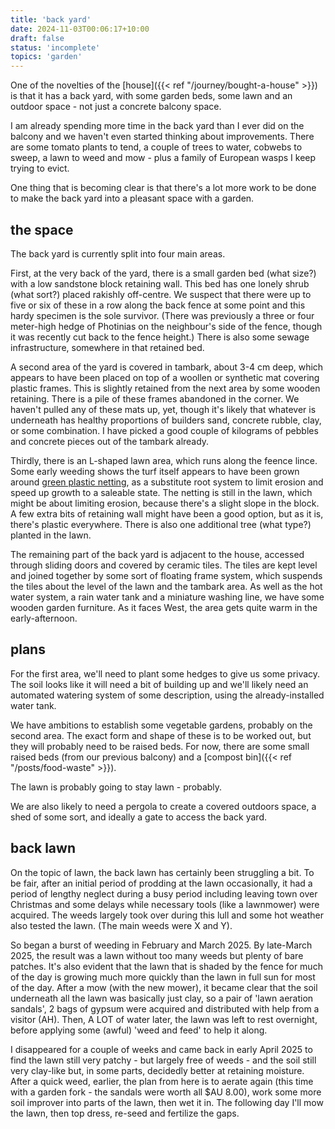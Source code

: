 ```yaml
---
title: 'back yard'
date: 2024-11-03T00:06:17+10:00
draft: false
status: 'incomplete'
topics: 'garden'
---
```


One of the novelties of the [house]({{< ref "/journey/bought-a-house" >}}) is that it has a back yard, with some garden beds, some lawn and an outdoor space - not just a concrete balcony space. 

I am already spending more time in the back yard than I ever did on the balcony and we haven't even started thinking about improvements. There are some tomato plants to tend, a couple of trees to water, cobwebs to sweep, a lawn to weed and mow - plus a family of European wasps I keep trying to evict.

One thing that is becoming clear is that there's a lot more work to be done to make the back yard into a pleasant space with a garden.

<!--more-->

## the space

The back yard is currently split into four main areas.

First, at the very back of the yard, there is a small garden bed (what size?) with a low sandstone block retaining wall. This bed has one lonely shrub (what sort?) placed rakishly off-centre. We suspect that there were up to five or six of these in a row along the back fence at some point and this hardy specimen is the sole survivor. (There was previously a three or four meter-high hedge of Photinias on the neighbour's side of the fence, though it was recently cut back to the fence height.) There is also some sewage infrastructure, somewhere in that retained bed.

A second area of the yard is covered in tambark, about 3-4 cm deep, which appears to have been placed on top of a woollen or synthetic mat covering plastic frames. This is slightly retained from the next area by some wooden retaining. There is a pile of these frames abandoned in the corner. We haven't pulled any of these mats up, yet, though it's likely that whatever is underneath has healthy proportions of builders sand, concrete rubble, clay, or some combination. I have picked a good couple of kilograms of pebbles and concrete pieces out of the tambark already.

Thirdly, there is an L-shaped lawn area, which runs along the feence lince. Some early weeding shows the turf itself appears to have been grown around [green plastic netting](https://thelawnman.co.uk/plastic-netting-in-turf-a-nightmare-for-wildlife-and-gardeners/), as a substitute root system to limit erosion and speed up growth to a saleable state. The netting is still in the lawn, which might be about limiting erosion, because there's a slight slope in the block. A few extra bits of retaining wall might have been a good option, but as it is, there's plastic everywhere. There is also one additional tree (what type?) planted in the lawn.

The remaining part of the back yard is adjacent to the house, accessed through sliding doors and covered by ceramic tiles. The tiles are kept level and joined together by some sort of floating frame system, which suspends the tiles about the level of the lawn and the tambark area. As well as the hot water system, a rain water tank and a miniature washing line, we have some wooden garden furniture. As it faces West, the area gets quite warm in the early-afternoon.

## plans

For the first area, we'll need to plant some hedges to give us some privacy. The soil looks like it will need a bit of building up and we'll likely need an automated watering system of some description, using the already-installed water tank.

We have ambitions to establish some vegetable gardens, probably on the second area. The exact form and shape of these is to be worked out, but they will probably need to be raised beds. For now, there are some small raised beds (from our previous balcony) and a [compost bin]({{< ref "/posts/food-waste" >}}).

The lawn is probably going to stay lawn - probably.

We are also likely to need a pergola to create a covered outdoors space, a shed of some sort, and ideally a gate to access the back yard.

## back lawn

On the topic of lawn, the back lawn has certainly been struggling a bit. To be fair, after an initial period of prodding at the lawn occasionally, it had a period of lengthy neglect during a busy period including leaving town over Christmas and some delays while necessary tools (like a lawnmower) were acquired. The weeds largely took over during this lull and some hot weather also tested the lawn. (The main weeds were X and Y).

So began a burst of weeding in February and March 2025. By late-March 2025, the result was a lawn without too many weeds but plenty of bare patches. It's also evident that the lawn that is shaded by the fence for much of the day is growing much more quickly than the lawn in full sun for most of the day. After a mow (with the new mower), it became clear that the soil underneath all the lawn was basically just clay, so a pair of 'lawn aeration sandals', 2 bags of gypsum were acquired and distributed with help from a visitor (AH). Then, A LOT of water later, the lawn was left to rest overnight, before applying some (awful) 'weed and feed' to help it along.

I disappeared for a couple of weeks and came back in early April 2025 to find the lawn still very patchy - but largely free of weeds - and the soil still very clay-like but, in some parts, decidedly better at retaining moisture. After a quick weed, earlier, the plan from here is to aerate again (this time with a garden fork - the sandals were worth all $AU 8.00), work some more soil improver into parts of the lawn, then wet it in. The following day I'll mow the lawn, then top dress, re-seed and fertilize the gaps.